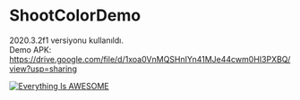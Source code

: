 # ShootColorDemo
2020.3.2f1 versiyonu kullanıldı. <br>
Demo APK: https://drive.google.com/file/d/1xoa0VnMQSHnIYn41MJe44cwm0HI3PXBQ/view?usp=sharing




[![Everything Is AWESOME](https://yt-embed.herokuapp.com/embed?v=oMSTHqlkPiA)](https://www.youtube.com/watch?v=oMSTHqlkPiA "Everything Is AWESOME")
